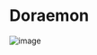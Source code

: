 # Doraemon

![image](https://user-images.githubusercontent.com/90974590/216815024-c7ff21da-6228-42f2-b6da-50424927bd79.png)
